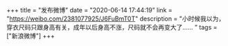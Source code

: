 +++
title = "发布微博"
date = "2020-06-14 17:44:19"
link = "https://weibo.com/2381077925/J6FuBmT0T"
description = "小时候我以为，穿衣尺码只跟身高有关，成年以后身高不涨，尺码就不会再变大了…… "
tags = ["新浪微博"]
+++
